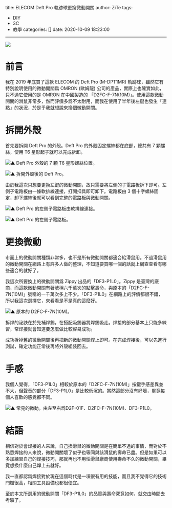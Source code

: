 title: ELECOM Deft Pro 軌跡球更換微動開關
author: ZiTe
tags:
  - DIY
  - 3C
  - 教學
categories: []
date: 2020-10-09 18:23:00
---
![](https://1.bp.blogspot.com/-9817x0a1I90/X4A3oD4XlBI/AAAAAAAACpk/-420KmjCgEUmxf9xFTtO-YukexeJoBpEACPcBGAsYHg/s4315/DSC_0077.jpg)

# 前言

我在 2019 年底買了這款 ELECOM 的 Deft Pro (M-DPT1MR) 軌跡球，雖然它有特別說明使用的微動開關爲 OMRON (歐姆龍) 公司的產品，實際上也確實如此，只不過它使用的是 OMRON 在中國製造的 「D2FC-F-7N(10M)」。使用這款微動開關的滑鼠非常多，然而評價多爲不太耐用，而我在使用了半年後左鍵也發生「連點」的狀況，於是乎我就想說來換個微動開關。

<!--more-->

# 拆開外殼

首先要拆開 Deft Pro 的外殼。Deft Pro 的外殼固定螺絲都在底部，總共有 7 顆螺絲，使用 T6 星形起子就可以完成拆卸。

![▲ Deft Pro 外殼的 7 顆 T6 星形螺絲位置。](https://1.bp.blogspot.com/-mSCXXVicz7U/X4A3oE-5_cI/AAAAAAAACpk/4ayCh4JFaj8aGSw5NdxhR_FBX6CchXQngCPcBGAsYHg/s1385/deft-pro-t6x7.jpg)

![▲ 拆開外殼後的 Deft Pro。](https://1.bp.blogspot.com/-bAzOp6r-r3o/X4A3oGxifNI/AAAAAAAACpk/6tjGIxsspcY6_CW9nU51vWp1_nI5H2p_ACPcBGAsYHg/s4618/DSC_0041.jpg)

由於我這次只想要更換左鍵的微動開關，故只需要將左側的子電路板拆下即可。左側子電路板由一條軟排線連接，打開扣具即可卸下。電路板由 3 個十字螺絲固定，卸下螺絲後就可以看到完整的電路板與微動開關。

![▲ Deft Pro 的左側子電路板由軟排線連接。](https://1.bp.blogspot.com/-9YBQXII-qEE/X4A3oFJVcgI/AAAAAAAACpk/8zBo9YVyNcMWIC2tIq9JN8revE9AzoYgACPcBGAsYHg/s3024/DSC_0042.jpg)

![▲ Deft Pro 的左側子電路板。](https://1.bp.blogspot.com/-QDEg6QQgBSU/X4A3oKbW2qI/AAAAAAAACpk/7X5NBPpAFz87ZOdcJlPhx9pfEkgsoc1wACPcBGAsYHg/s4618/DSC_0043.jpg)

# 更換微動

市面上的微動開關種類非常多，也不是所有微動開關都適合給滑鼠用。不過滑鼠用的微動開關在網路上有許多人做的整理，不知道要買哪一個的話就上網查查看有哪些適合的就好了。

我這次所要換上的微動開關爲 Zippy 出品的「DF3-P1L0」。Zippy 是臺灣的廠商，而這款微動開關有著號稱六千萬次的點擊壽命，與原本的「D2FC-F-7N(10M)」號稱的一千萬次多上不少。「DF3-P1L0」在網路上的評價都很不錯，所以我這次選擇它，來看看是不是真的這麼好。

![▲ 原本的 D2FC-F-7N(10M)。](https://1.bp.blogspot.com/-YwYMfMWX4Bc/X4A3oPr8S1I/AAAAAAAACpk/AV48IGLrOfYB4kaKy4rAZWM26OtFxfiyACPcBGAsYHg/s2217/DSC_0047.jpg)

拆焊的祕訣在於先補焊錫，在搭配吸錫器將焊錫吸走。焊接的部分基本上只能多練習，常焊接就會知道要怎麼做比較容易成功。

成功拆掉舊的微動開關後再把新的微動開關焊上即可。在完成焊接後，可以先進行測試，確定功能正常後再將外殼組裝回去。

# 手感

我個人覺得，「DF3-P1L0」相較於原本的「D2FC-F-7N(10M)」按鍵手感差異並不大，但聲音的部分「DF3-P1L0」是比較低沉的。當然這部分沒有好壞，畢竟每個人喜歡的感覺都不同。

![▲ 常見的微動。由左至右爲D2F-01F、D2FC-F-7N(10M)、DF3-P1L0。](https://1.bp.blogspot.com/-tGATmCVp4iU/X4A3oHs8V7I/AAAAAAAACpk/ri8GqWoU8R4qVmJ6xsaMHZyamv3JENroQCPcBGAsYHg/s1876/DSC_0076.jpg)

# 結語

相信對於會焊接的人來說，自己換滑鼠的微動開關是在簡單不過的事情，而對於不熟悉焊接的人來說，微動開關壞了似乎也等同與該滑鼠的壽命已盡。但是如果可以多加練習自己的焊接技巧，那就再也不用怕滑鼠廠商使用壽命不久的微動開關，畢竟想換什麼自己焊上去就好。

我一直都認爲焊接對於現在這個時代是一項很有用的技能，而且我不覺得它的技術門檻很高，相關工具設備也都很便宜。

至於本文所選用的微動開關「DF3-P1L0」的品質與壽命究竟如何，就交由時間去考驗了。
